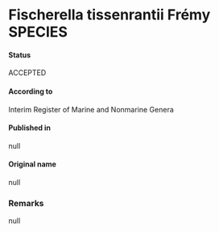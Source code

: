 # Fischerella tissenrantii Frémy SPECIES

#### Status
ACCEPTED

#### According to
Interim Register of Marine and Nonmarine Genera

#### Published in
null

#### Original name
null

### Remarks
null